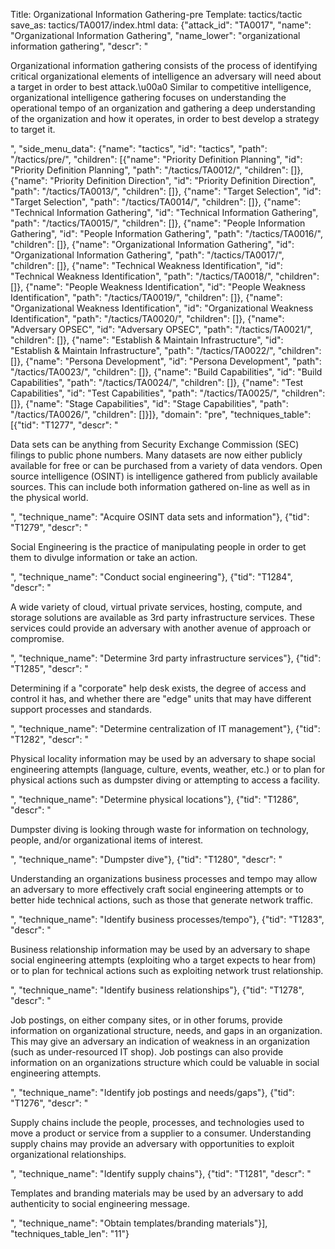 Title: Organizational Information Gathering-pre
Template: tactics/tactic
save_as: tactics/TA0017/index.html
data: {"attack_id": "TA0017", "name": "Organizational Information Gathering", "name_lower": "organizational information gathering", "descr": "<p>Organizational information gathering consists of the process of identifying critical organizational elements of intelligence an adversary will need about a target in order to best attack.\u00a0 Similar to competitive intelligence, organizational intelligence gathering focuses on understanding the operational tempo of an organization and gathering a deep understanding of the organization and how it operates, in order to best develop a strategy to target it.</p>", "side_menu_data": {"name": "tactics", "id": "tactics", "path": "/tactics/pre/", "children": [{"name": "Priority Definition Planning", "id": "Priority Definition Planning", "path": "/tactics/TA0012/", "children": []}, {"name": "Priority Definition Direction", "id": "Priority Definition Direction", "path": "/tactics/TA0013/", "children": []}, {"name": "Target Selection", "id": "Target Selection", "path": "/tactics/TA0014/", "children": []}, {"name": "Technical Information Gathering", "id": "Technical Information Gathering", "path": "/tactics/TA0015/", "children": []}, {"name": "People Information Gathering", "id": "People Information Gathering", "path": "/tactics/TA0016/", "children": []}, {"name": "Organizational Information Gathering", "id": "Organizational Information Gathering", "path": "/tactics/TA0017/", "children": []}, {"name": "Technical Weakness Identification", "id": "Technical Weakness Identification", "path": "/tactics/TA0018/", "children": []}, {"name": "People Weakness Identification", "id": "People Weakness Identification", "path": "/tactics/TA0019/", "children": []}, {"name": "Organizational Weakness Identification", "id": "Organizational Weakness Identification", "path": "/tactics/TA0020/", "children": []}, {"name": "Adversary OPSEC", "id": "Adversary OPSEC", "path": "/tactics/TA0021/", "children": []}, {"name": "Establish & Maintain Infrastructure", "id": "Establish & Maintain Infrastructure", "path": "/tactics/TA0022/", "children": []}, {"name": "Persona Development", "id": "Persona Development", "path": "/tactics/TA0023/", "children": []}, {"name": "Build Capabilities", "id": "Build Capabilities", "path": "/tactics/TA0024/", "children": []}, {"name": "Test Capabilities", "id": "Test Capabilities", "path": "/tactics/TA0025/", "children": []}, {"name": "Stage Capabilities", "id": "Stage Capabilities", "path": "/tactics/TA0026/", "children": []}]}, "domain": "pre", "techniques_table": [{"tid": "T1277", "descr": "<p>Data sets can be anything from Security Exchange Commission (SEC) filings to public phone numbers. Many datasets are now either publicly available for free or can be purchased from a variety of data vendors.  Open source intelligence (OSINT) is intelligence gathered from publicly available sources. This can include both information gathered on-line as well as in the physical world.   </p>", "technique_name": "Acquire OSINT data sets and information"}, {"tid": "T1279", "descr": "<p>Social Engineering is the practice of manipulating people in order to get them to divulge information or take an action.  </p>", "technique_name": "Conduct social engineering"}, {"tid": "T1284", "descr": "<p>A wide variety of cloud, virtual private services, hosting, compute, and storage solutions are available as 3rd party infrastructure services. These services could provide an adversary with another avenue of approach or compromise.   </p>", "technique_name": "Determine 3rd party infrastructure services"}, {"tid": "T1285", "descr": "<p>Determining if a \"corporate\" help desk exists, the degree of access and control it has, and whether there are \"edge\" units that may have different support processes and standards. </p>", "technique_name": "Determine centralization of IT management"}, {"tid": "T1282", "descr": "<p>Physical locality information may be used by an adversary to shape social engineering attempts (language, culture, events, weather, etc.) or to plan for physical actions such as dumpster diving or attempting to access a facility. </p>", "technique_name": "Determine physical locations"}, {"tid": "T1286", "descr": "<p>Dumpster diving is looking through waste for information on technology, people, and/or organizational items of interest. </p>", "technique_name": "Dumpster dive"}, {"tid": "T1280", "descr": "<p>Understanding an organizations business processes and tempo may allow an adversary to more effectively craft social engineering attempts or to better hide technical actions, such as those that generate network traffic.  </p>", "technique_name": "Identify business processes/tempo"}, {"tid": "T1283", "descr": "<p>Business relationship information may be used by an adversary to shape social engineering attempts (exploiting who a target expects to hear from) or to plan for technical actions such as exploiting network trust relationship. </p>", "technique_name": "Identify business relationships"}, {"tid": "T1278", "descr": "<p>Job postings, on either company sites, or in other forums, provide information on organizational structure, needs, and gaps in an organization. This may give an adversary an indication of weakness in an organization (such as under-resourced IT shop). Job postings can also provide information on an organizations structure which could be valuable in social engineering attempts.  </p>", "technique_name": "Identify job postings and needs/gaps"}, {"tid": "T1276", "descr": "<p>Supply chains include the people, processes, and technologies used to move a product or service from a supplier to a consumer. Understanding supply chains may provide an adversary with opportunities to exploit organizational relationships.  </p>", "technique_name": "Identify supply chains"}, {"tid": "T1281", "descr": "<p>Templates and branding materials may be used by an adversary to add authenticity to social engineering message. </p>", "technique_name": "Obtain templates/branding materials"}], "techniques_table_len": "11"}